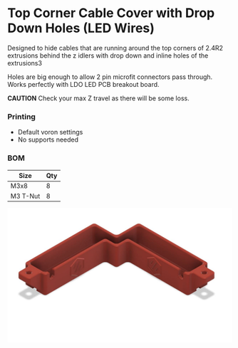 # Top Corner Cable Cover with Drop Down Holes (LED Wires)
Designed to hide cables that are running around the top corners of 2.4R2 extrusions behind the z idlers with drop down and inline holes of the extrusions3

Holes are big enough to allow 2 pin microfit connectors pass through. Works perfectly with LDO LED PCB breakout board.

**CAUTION**
Check your max Z travel as there will be some loss.

### Printing
  * Default voron settings
  * No supports needed

### BOM

Size | Qty
--- | ---
M3x8 | 8
M3 T-Nut | 8

![Top Corner Cable Cover](Images/top_corner_cable_cover_with_drop_holes_front.JPG)
